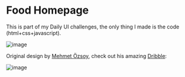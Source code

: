 # Food Homepage

This is part of my Daily UI challenges, the only thing I made is the code (html+css+javascript).

![image](https://user-images.githubusercontent.com/9310368/117976146-9ea4e500-b359-11eb-999d-f9e8502ff55e.png)

Original design by [Mehmet Özsoy](https://dribbble.com/mehmetzsoy14), check out his amazing [Dribble](https://dribbble.com/shots/12356136-Food-Home-Page):

![image](https://user-images.githubusercontent.com/9310368/117976058-859c3400-b359-11eb-87df-aeb921a4782f.png)

